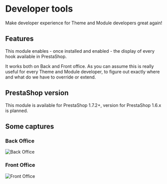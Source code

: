 # Developer tools

Make developer experience for Theme and Module developers great again!

## Features

This module enables - once installed and enabled - the display of every hook available in PrestaShop.

It works both on Back and Front office. As you can assume this is really useful for every Theme and Module developer,
to figure out exactly where and what do we have to override or extend.

## PrestaShop version

This module is available for PrestaShop 1.7.2+, version for PrestaShop 1.6.x is planned.

## Some captures

### Back Office

![Back Office](https://i.imgur.com/Rvk6sfg.png)

### Front Office

![Front Office](https://i.imgur.com/cvizNCp.png)